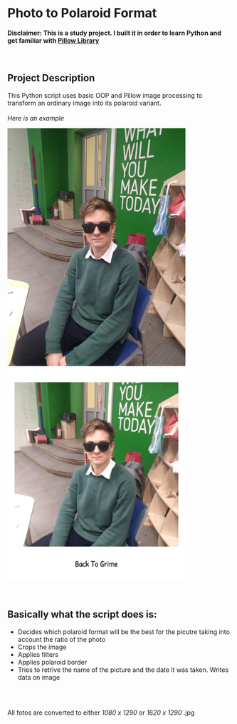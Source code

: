 # Photo to Polaroid Format

**Disclaimer: This is a study project. I built it in order to learn Python and get familiar with [Pillow Library](https://pillow.readthedocs.io/en/stable/ "Pillow library")**
<br />  
<br />
## Project Description
This Python script uses basic OOP and Pillow image processing to transform an ordinary image into its polaroid variant. 
<br />  
*Here is an example*
><p float="right">
  <kbd><img src="./Images/Back%20To%20Grime.jpg/" width="400" /></kbd>
  <kbd><img src="./editedImages/Back%20To%20Grime_edit.jpg" width="400" /></kbd> 
</p>
<br />  

## Basically what the script does is:

* Decides which polaroid format will be the best for the picutre taking into account the ratio of the photo
* Crops the image
* Applies filters
* Applies polaroid border
* Tries to retrive the name of the picture and the date it was taken. Writes data on image
<br />  
<br />  

All fotos are converted to either *1080 x 1290* or *1620 x 1290* .jpg
